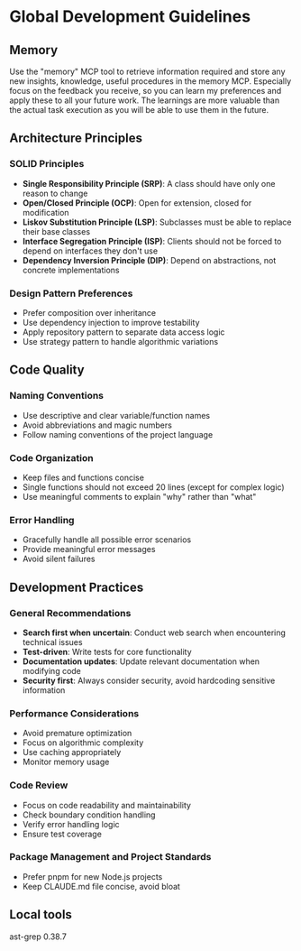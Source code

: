 # Global Development Guidelines

## Memory

Use the "memory" MCP tool to retrieve information required and store any new insights, knowledge, useful procedures in the memory
MCP. Especially focus on the feedback you receive, so you can learn my preferences and apply these to all your future work.
The learnings are more valuable than the actual task execution as you will be able to use them in the future.

## Architecture Principles

### SOLID Principles

- **Single Responsibility Principle (SRP)**: A class should have only one reason to change
- **Open/Closed Principle (OCP)**: Open for extension, closed for modification
- **Liskov Substitution Principle (LSP)**: Subclasses must be able to replace their base classes
- **Interface Segregation Principle (ISP)**: Clients should not be forced to depend on interfaces they don't use
- **Dependency Inversion Principle (DIP)**: Depend on abstractions, not concrete implementations

### Design Pattern Preferences

- Prefer composition over inheritance
- Use dependency injection to improve testability
- Apply repository pattern to separate data access logic
- Use strategy pattern to handle algorithmic variations

## Code Quality

### Naming Conventions

- Use descriptive and clear variable/function names
- Avoid abbreviations and magic numbers
- Follow naming conventions of the project language

### Code Organization

- Keep files and functions concise
- Single functions should not exceed 20 lines (except for complex logic)
- Use meaningful comments to explain "why" rather than "what"

### Error Handling

- Gracefully handle all possible error scenarios
- Provide meaningful error messages
- Avoid silent failures

## Development Practices

### General Recommendations

- **Search first when uncertain**: Conduct web search when encountering technical issues
- **Test-driven**: Write tests for core functionality
- **Documentation updates**: Update relevant documentation when modifying code
- **Security first**: Always consider security, avoid hardcoding sensitive information

### Performance Considerations

- Avoid premature optimization
- Focus on algorithmic complexity
- Use caching appropriately
- Monitor memory usage

### Code Review

- Focus on code readability and maintainability
- Check boundary condition handling
- Verify error handling logic
- Ensure test coverage

### Package Management and Project Standards

- Prefer pnpm for new Node.js projects
- Keep CLAUDE.md file concise, avoid bloat

## Local tools

ast-grep 0.38.7
